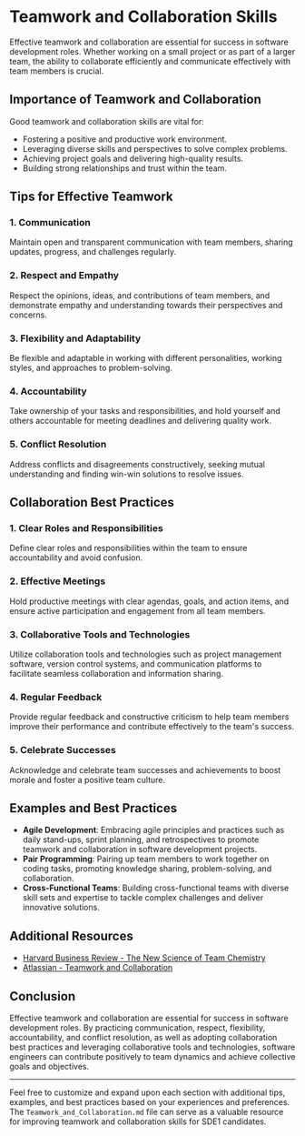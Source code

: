 # Teamwork and Collaboration Skills

Effective teamwork and collaboration are essential for success in software development roles. Whether working on a small project or as part of a larger team, the ability to collaborate efficiently and communicate effectively with team members is crucial.

## Importance of Teamwork and Collaboration

Good teamwork and collaboration skills are vital for:

- Fostering a positive and productive work environment.
- Leveraging diverse skills and perspectives to solve complex problems.
- Achieving project goals and delivering high-quality results.
- Building strong relationships and trust within the team.

## Tips for Effective Teamwork

### 1. Communication
Maintain open and transparent communication with team members, sharing updates, progress, and challenges regularly.

### 2. Respect and Empathy
Respect the opinions, ideas, and contributions of team members, and demonstrate empathy and understanding towards their perspectives and concerns.

### 3. Flexibility and Adaptability
Be flexible and adaptable in working with different personalities, working styles, and approaches to problem-solving.

### 4. Accountability
Take ownership of your tasks and responsibilities, and hold yourself and others accountable for meeting deadlines and delivering quality work.

### 5. Conflict Resolution
Address conflicts and disagreements constructively, seeking mutual understanding and finding win-win solutions to resolve issues.

## Collaboration Best Practices

### 1. Clear Roles and Responsibilities
Define clear roles and responsibilities within the team to ensure accountability and avoid confusion.

### 2. Effective Meetings
Hold productive meetings with clear agendas, goals, and action items, and ensure active participation and engagement from all team members.

### 3. Collaborative Tools and Technologies
Utilize collaboration tools and technologies such as project management software, version control systems, and communication platforms to facilitate seamless collaboration and information sharing.

### 4. Regular Feedback
Provide regular feedback and constructive criticism to help team members improve their performance and contribute effectively to the team's success.

### 5. Celebrate Successes
Acknowledge and celebrate team successes and achievements to boost morale and foster a positive team culture.

## Examples and Best Practices

- **Agile Development**: Embracing agile principles and practices such as daily stand-ups, sprint planning, and retrospectives to promote teamwork and collaboration in software development projects.
- **Pair Programming**: Pairing up team members to work together on coding tasks, promoting knowledge sharing, problem-solving, and collaboration.
- **Cross-Functional Teams**: Building cross-functional teams with diverse skill sets and expertise to tackle complex challenges and deliver innovative solutions.

## Additional Resources

- [Harvard Business Review - The New Science of Team Chemistry](https://hbr.org/2017/03/the-new-science-of-team-chemistry)
- [Atlassian - Teamwork and Collaboration](https://www.atlassian.com/teamwork)

## Conclusion

Effective teamwork and collaboration are essential for success in software development roles. By practicing communication, respect, flexibility, accountability, and conflict resolution, as well as adopting collaboration best practices and leveraging collaborative tools and technologies, software engineers can contribute positively to team dynamics and achieve collective goals and objectives.

---

Feel free to customize and expand upon each section with additional tips, examples, and best practices based on your experiences and preferences. The `Teamwork_and_Collaboration.md` file can serve as a valuable resource for improving teamwork and collaboration skills for SDE1 candidates.